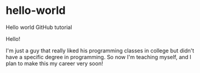 # hello-world
Hello world GitHub tutorial

Hello! 

I'm just a guy that really liked his programming classes in college but didn't have a specific degree in programming.
So now I'm teaching myself, and I plan to make this my career very soon!
